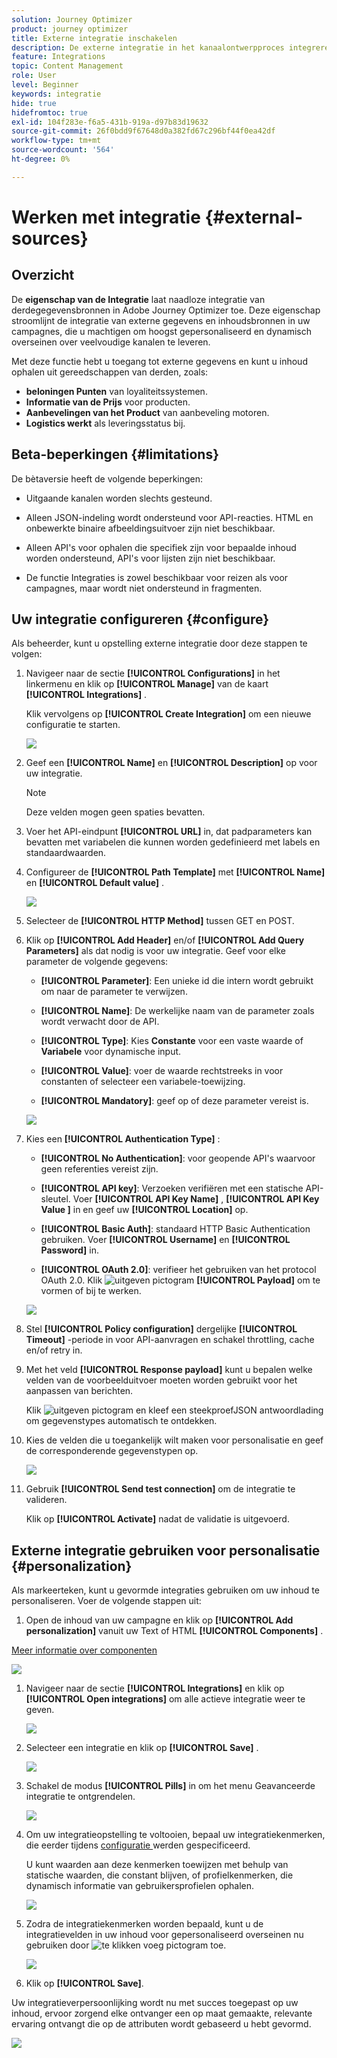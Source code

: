 ```yaml
---
solution: Journey Optimizer
product: journey optimizer
title: Externe integratie inschakelen
description: De externe integratie in het kanaalontwerpproces integreren om inhoud te verrijken met gepersonaliseerde en dynamische informatie
feature: Integrations
topic: Content Management
role: User
level: Beginner
keywords: integratie
hide: true
hidefromtoc: true
exl-id: 104f283e-f6a5-431b-919a-d97b83d19632
source-git-commit: 26f0bdd9f67648d0a382fd67c296bf44f0ea42df
workflow-type: tm+mt
source-wordcount: '564'
ht-degree: 0%

---
```


# Werken met integratie {#external-sources}

## Overzicht

De **eigenschap van de Integratie** laat naadloze integratie van derdegegevensbronnen in Adobe Journey Optimizer toe. Deze eigenschap stroomlijnt de integratie van externe gegevens en inhoudsbronnen in uw campagnes, die u machtigen om hoogst gepersonaliseerd en dynamisch overseinen over veelvoudige kanalen te leveren.

Met deze functie hebt u toegang tot externe gegevens en kunt u inhoud ophalen uit gereedschappen van derden, zoals:

* **beloningen Punten** van loyaliteitssystemen.
* **Informatie van de Prijs** voor producten.
* **Aanbevelingen van het Product** van aanbeveling motoren.
* **Logistics werkt** als leveringsstatus bij.

## Beta-beperkingen {#limitations}

De bètaversie heeft de volgende beperkingen:

* Uitgaande kanalen worden slechts gesteund.

* Alleen JSON-indeling wordt ondersteund voor API-reacties. HTML en onbewerkte binaire afbeeldingsuitvoer zijn niet beschikbaar.

* Alleen API&#39;s voor ophalen die specifiek zijn voor bepaalde inhoud worden ondersteund, API&#39;s voor lijsten zijn niet beschikbaar.

* De functie Integraties is zowel beschikbaar voor reizen als voor campagnes, maar wordt niet ondersteund in fragmenten.

## Uw integratie configureren {#configure}

Als beheerder, kunt u opstelling externe integratie door deze stappen te volgen:

1. Navigeer naar de sectie **[!UICONTROL Configurations]** in het linkermenu en klik op **[!UICONTROL Manage]** van de kaart **[!UICONTROL Integrations]** .

   Klik vervolgens op **[!UICONTROL Create Integration]** om een nieuwe configuratie te starten.

   ![](assets/external-integration-config-1.png)

1. Geef een **[!UICONTROL Name]** en **[!UICONTROL Description]** op voor uw integratie.

   >[!NOTE]
   >
   >Deze velden mogen geen spaties bevatten.

1. Voer het API-eindpunt **[!UICONTROL URL]** in, dat padparameters kan bevatten met variabelen die kunnen worden gedefinieerd met labels en standaardwaarden.

1. Configureer de **[!UICONTROL Path Template]** met **[!UICONTROL Name]** en **[!UICONTROL Default value]** .

   ![](assets/external-integration-config-2.png)

1. Selecteer de **[!UICONTROL HTTP Method]** tussen GET en POST.

1. Klik op **[!UICONTROL Add Header]** en/of **[!UICONTROL Add Query Parameters]** als dat nodig is voor uw integratie. Geef voor elke parameter de volgende gegevens:

   * **[!UICONTROL Parameter]**: Een unieke id die intern wordt gebruikt om naar de parameter te verwijzen.

   * **[!UICONTROL Name]**: De werkelijke naam van de parameter zoals wordt verwacht door de API.

   * **[!UICONTROL Type]**: Kies **Constante** voor een vaste waarde of **Variabele** voor dynamische input.

   * **[!UICONTROL Value]**: voer de waarde rechtstreeks in voor constanten of selecteer een variabele-toewijzing.

   * **[!UICONTROL Mandatory]**: geef op of deze parameter vereist is.

   ![](assets/external-integration-config-3.png)

1. Kies een **[!UICONTROL Authentication Type]** :

   * **[!UICONTROL No Authentication]**: voor geopende API&#39;s waarvoor geen referenties vereist zijn.

   * **[!UICONTROL API key]**: Verzoeken verifiëren met een statische API-sleutel. Voer **[!UICONTROL API Key Name &#x200B;]** , **[!UICONTROL API Key Value &#x200B;]** in en geef uw **[!UICONTROL Location]** op.

   * **[!UICONTROL Basic Auth]**: standaard HTTP Basic Authentication gebruiken. Voer **[!UICONTROL Username]** en **[!UICONTROL Password]** in.

   * **[!UICONTROL OAuth 2.0]**: verifieer het gebruiken van het protocol OAuth 2.0. Klik ![ uitgeven ](assets/do-not-localize/Smock_Edit_18_N.svg) pictogram **[!UICONTROL Payload]** om te vormen of bij te werken.

   ![](assets/external-integration-config-4.png)

1. Stel **[!UICONTROL Policy configuration]** dergelijke **[!UICONTROL Timeout]** -periode in voor API-aanvragen en schakel throttling, cache en/of retry in.

1. Met het veld **[!UICONTROL Response payload]** kunt u bepalen welke velden van de voorbeelduitvoer moeten worden gebruikt voor het aanpassen van berichten.

   Klik ![ uitgeven ](assets/do-not-localize/Smock_Edit_18_N.svg) pictogram en kleef een steekproefJSON antwoordlading om gegevenstypes automatisch te ontdekken.

1. Kies de velden die u toegankelijk wilt maken voor personalisatie en geef de corresponderende gegevenstypen op.

   ![](assets/external-integration-config-5.png)

1. Gebruik **[!UICONTROL Send test connection]** om de integratie te valideren.

   Klik op **[!UICONTROL Activate]** nadat de validatie is uitgevoerd.

## Externe integratie gebruiken voor personalisatie {#personalization}

Als markeerteken, kunt u gevormde integraties gebruiken om uw inhoud te personaliseren. Voer de volgende stappen uit:

1. Open de inhoud van uw campagne en klik op **[!UICONTROL Add personalization]** vanuit uw Text of HTML **[!UICONTROL Components]** .

[Meer informatie over componenten](../email/content-components.md)

   ![](assets/external-integration-content-1.png)

1. Navigeer naar de sectie **[!UICONTROL Integrations]** en klik op **[!UICONTROL Open integrations]** om alle actieve integratie weer te geven.

   ![](assets/external-integration-content-2.png)

1. Selecteer een integratie en klik op **[!UICONTROL Save]** .

   ![](assets/external-integration-content-3.png)

1. Schakel de modus **[!UICONTROL Pills]** in om het menu Geavanceerde integratie te ontgrendelen.

   ![](assets/external-integration-content-4.png)

1. Om uw integratieopstelling te voltooien, bepaal uw integratiekenmerken, die eerder tijdens [ configuratie ](#configure) werden gespecificeerd.

   U kunt waarden aan deze kenmerken toewijzen met behulp van statische waarden, die constant blijven, of profielkenmerken, die dynamisch informatie van gebruikersprofielen ophalen.

   ![](assets/external-integration-content-5.png)

1. Zodra de integratiekenmerken worden bepaald, kunt u de integratievelden in uw inhoud voor gepersonaliseerd overseinen nu gebruiken door ![ te klikken voeg ](assets/do-not-localize/Smock_Add_18_N.svg) pictogram toe.

   ![](assets/external-integration-content-6.png)

1. Klik op **[!UICONTROL Save]**.

Uw integratieverpersoonlijking wordt nu met succes toegepast op uw inhoud, ervoor zorgend elke ontvanger een op maat gemaakte, relevante ervaring ontvangt die op de attributen wordt gebaseerd u hebt gevormd.

![](assets/external-integration-content-7.png)
